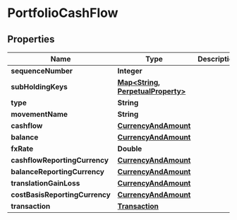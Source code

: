 

# PortfolioCashFlow

## Properties

Name | Type | Description | Notes
------------ | ------------- | ------------- | -------------
**sequenceNumber** | **Integer** |  | 
**subHoldingKeys** | [**Map&lt;String, PerpetualProperty&gt;**](PerpetualProperty.md) |  |  [optional]
**type** | **String** |  | 
**movementName** | **String** |  | 
**cashflow** | [**CurrencyAndAmount**](CurrencyAndAmount.md) |  | 
**balance** | [**CurrencyAndAmount**](CurrencyAndAmount.md) |  | 
**fxRate** | **Double** |  | 
**cashflowReportingCurrency** | [**CurrencyAndAmount**](CurrencyAndAmount.md) |  | 
**balanceReportingCurrency** | [**CurrencyAndAmount**](CurrencyAndAmount.md) |  | 
**translationGainLoss** | [**CurrencyAndAmount**](CurrencyAndAmount.md) |  | 
**costBasisReportingCurrency** | [**CurrencyAndAmount**](CurrencyAndAmount.md) |  | 
**transaction** | [**Transaction**](Transaction.md) |  | 



